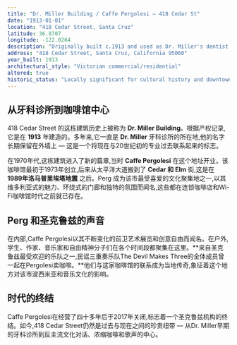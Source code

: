 ```yaml
---
title: "Dr. Miller Building / Caffe Pergolesi – 418 Cedar St"
date: "1913-01-01"
location: "418 Cedar Street, Santa Cruz"
latitude: 36.9707
longitude: -122.0264
description: "Originally built c.1913 and used as Dr. Miller's dentist office, later the home of Caffe Pergolesi — the iconic Santa Cruz coffee-house where The Devil Makes Three once worked."
address: "418 Cedar Street, Santa Cruz, California 95060"
year_built: 1913
architectural_style: "Victorian commercial/residential"
altered: true
historic_status: "Locally significant for cultural history and downtown Santa Cruz heritage"
---
```


## 从牙科诊所到咖啡馆中心

418 Cedar Street 的这栋建筑历史上被称为 **Dr. Miller Building**。根据产权记录,它是在 **1913** 年建造的。多年来,它一直是 **Dr. Miller** 牙科诊所的所在地,他的名字长期保留在外墙上 — 这是一个将现在与20世纪初的专业过去联系起来的标志。

在1970年代,这栋建筑进入了新的篇章,当时 **Caffe Pergolesi** 在这个地址开业。该咖啡馆最初于1973年创立,后来从太平洋大道搬到了 **Cedar 和 Elm** 街,这是在 **1989年洛马普里埃塔地震** 之后。Perg 成为该市最受喜爱的文化聚集地之一,以其维多利亚式的魅力、环绕式的门廊和独特的氛围而闻名,这些都在连锁咖啡店和Wi-Fi咖啡馆时代之前就已存在。

## Perg 和圣克鲁兹的声音

在内部,Caffe Pergolesi以其不断变化的前卫艺术展览和创意自由而闻名。在户外,学生、作家、音乐家和自由精神分子们在各个时间段都聚集在这里。**来自圣克鲁兹最受欢迎的乐队之一,民谣三重奏乐队The Devil Makes Three的全体成员曾一起在Pergolesi卖咖啡。**他们与这家咖啡馆的联系成为当地传奇,象征着这个地方对该市波西米亚和音乐文化的影响。

## 时代的终结

Caffe Pergolesi在经营了四十多年后于2017年关闭,标志着一个圣克鲁兹机构的终结。如今,418 Cedar Street仍然是过去与现在之间的珍贵纽带 — 从Dr. Miller早期的牙科诊所到反主流文化对话、浓缩咖啡和歌声的中心。